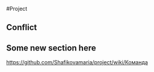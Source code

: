 #Project
## Conflict
## Some new section here
https://github.com/Shafikovamaria/project/wiki/Команда
